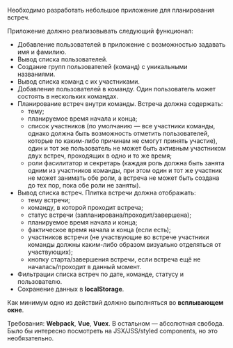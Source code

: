 Необходимо разработать небольшое приложение для планирования встреч.

Приложение должно реализовывать следующий функционал:
+ Добавление пользователей в приложение с возможностью задавать имя и фамилию.
+ Вывод списка пользователей.
+ Создание групп пользователей (команд) с уникальными названиями.
+ Вывод списка команд с их участниками.
+ Добавление пользователей в команду. Один пользователь может состоять в нескольких командах.
+ Планирование встреч внутри команды. Встреча должна содержать:
  - тему;
  - планируемое время начала и конца;
  - список участников (по умолчанию — все участники команды, однако должна быть возможность отметить пользователей, которые по каким-либо причинам не смогут принять участие), один и тот же пользователь не может быть активным участником двух встреч, проходящих в одно и то же время;
  - роли фасилитатор и секретарь (каждая роль должна быть занята одним из участников команды, при этом один и тот же участник не может занимать обе роли, а встреча не может быть создана до тех пор, пока обе роли не заняты).
+ Вывод списка встреч. Плитка встречи должна отображать:
  - тему встречи;
  - команду, в которой проходит встреча;
  - статус встречи (запланирована/проходит/завершена);
  - планируемое время начала и конца;
  - фактическое время начала и конца (если есть);
  - участников встречи (не участвующие во встрече участники команды должны каким-либо образом визуально отделяться от участвующих);
  - кнопку старта/завершения встречи, если встреча ещё не началась/проходит в данный момент.
+ Фильтрации списка встреч по дате, команде, статусу и пользователю.
+ Сохранение данных в **localStorage**.

Как минимум одно из действий должно выполняться во **всплывающем окне**.

Требования: **Webpack**, **Vue**, **Vuex**. В остальном — абсолютная свобода. Было бы интересно посмотреть на JSX/JSS/styled components, но это необязательно.
